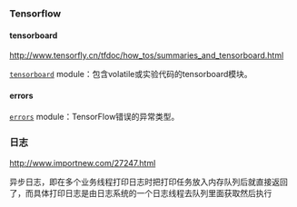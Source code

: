 ### Tensorflow

#### tensorboard

http://www.tensorfly.cn/tfdoc/how_tos/summaries_and_tensorboard.html

[`tensorboard`](http://www.chenxy.net:82/api_docs/python/tf/contrib/tensorboard.html) module：包含volatile或实验代码的tensorboard模块。



#### errors



[`errors`](http://www.chenxy.net:82/api_docs/python/tf/errors.html) module：TensorFlow错误的异常类型。





### 日志

http://www.importnew.com/27247.html

异步日志，即在多个业务线程打印日志时把打印任务放入内存队列后就直接返回了，而具体打印日志是由日志系统的一个日志线程去队列里面获取然后执行

